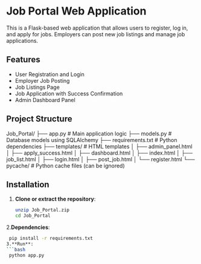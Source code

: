 # Job Portal Web Application

This is a Flask-based web application that allows users to register, log in, and apply for jobs. Employers can post new job listings and manage job applications.

## Features

- User Registration and Login
- Employer Job Posting
- Job Listings Page
- Job Application with Success Confirmation
- Admin Dashboard Panel

## Project Structure

Job_Portal/
├── app.py # Main application logic
├── models.py # Database models using SQLAlchemy
├── requirements.txt # Python dependencies
├── templates/ # HTML templates
│ ├── admin_panel.html
│ ├── apply_success.html
│ ├── dashboard.html
│ ├── index.html
│ ├── job_list.html
│ ├── login.html
│ ├── post_job.html
│ └── register.html
└── pycache/ # Python cache files (can be ignored)

## Installation

1. **Clone or extract the repository**:
   ```bash
   unzip Job_Portal.zip
   cd Job_Portal
2.**Dependencies**:
  ```bash
   pip install -r requirements.txt
3.**Run**:
```bash
   python app.py

